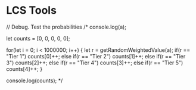 # LCS Tools
 
// Debug. Test the probabilities
/*
console.log(a);

let counts = [0, 0, 0, 0, 0];

for(let i = 0; i < 1000000; i++) {
    let r = getRandomWeightedValue(a);
    if(r == "Tier 1")
        counts[0]++;
    else if(r == "Tier 2")
        counts[1]++;
    else if(r == "Tier 3")
        counts[2]++;
    else if(r == "Tier 4")
        counts[3]++;
    else if(r == "Tier 5")
        counts[4]++;
}

console.log(counts);
*/